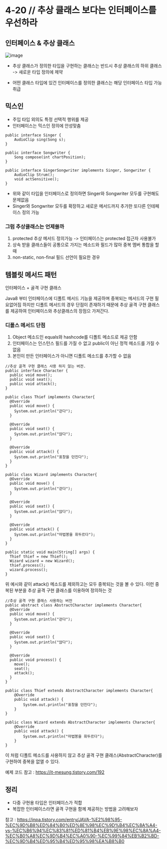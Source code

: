 # 4-20 // 추상 클래스 보다는 인터페이스를 우선하라

## 인터페이스 & 추상 클래스

![image](https://github.com/pparkjyy/Effective-Java/assets/92436863/c467e879-61e0-439c-a177-0fbe71741fda)

- 추상 클래스가 정의한 타입을 구현하는 클래스는 반드시 추상 클래스의 하위 클래스 -> 새로운 타입 정의에 제약

- 어떤 클래스 타입에 있건 인터페이스를 정의한 클래스는 해당 인터페이스 타입 가능 취급

## 믹스인

- 주입 타입 외의도 특정 선택적 행위를 제공
- 인터페이스는 믹스인 정의에 안성맞춤

```
public interface Singer {
    AudioClip sing(Song s);
}

public interface Songwriter {
    Song compose(int chartPosition);
}
```

```
public interface SingerSongwriter implements Singer, Songwriter {
    AudioClip Strum();
    void actSensitive();
}

```

- 위와 같이 타입을 인터페이스로 정의하면 Singer와 Songwriter 모두를 구현해도 문제없음
- Singer와 Songwriter 모두를 확장하고 새로운 메서드까지 추가한 또다른 인테페이스 정의 가능

### 그럼 추상클래스는 언제쓸까

1. protected 추상 메서드 정의가능 -> 인터페이스는 protected 접근자 사용불가
2. 상속 받을 클래스들이 공통으로 가지는 메소드와 필드가 많아 중복 멤버 통합을 할때
3. non-static, non-final 필드 선언이 필요한 경우

## 템블릿 메서드 패턴
인터페이스 + 골격 구현 클래스

Java8 부터 인터페이스에 디폴트 메서드 기능을 제공하며 중복되는 메서드의 구현 필요없어짐
하지만 디폴트 메서드의 경우 단점이 존재하기 때문에 추상 골격 구현 클래스를 제공하여 인터페이스와 추상클래스의 장점으 가져간다.

### 디폴스 메서드 단점

1. Object 메소드인 equals와 hashcode를 디폴트 메소드로 제공 안함
2. 인터페이스는 인스턴스 필드를 가질 수 없고 public이 아닌 정적 메소드를 가질 수 없음
3. 본인이 만든 인터페이스가 아니면 디폴트 메소드를 추가할 수 없음

```
//추상 골격 구현 클래스 사용 하지 않는 버전.
public interface Character {
  public void move();
  public void seat();
  public void attack();
}

public class Thief implements Character{
  @Override
  public void move() {
    System.out.println("걷다");
  }

  @Override
  public void seat() {
    System.out.println("앉다");
  }

  @Override
  public void attack() {
    System.out.println("표창을 던진다");
  }    
}

public class Wizard implements Character{
  @Override
  public void move() {
    System.out.println("걷다");
  }

  @Override
  public void seat() {
    System.out.println("앉다");
  }

  @Override
  public void attack() {
    System.out.println("마법봉을 휘두르다");
  }
}

public static void main(String[] args) {
  Thief thief = new Thief();
  Wizard wizard = new Wizard();
  thief.process();
  wizard.process();
}
```
위 예시와 같이 attack() 메소드를 제외하고는 모두 중복되는 것을 볼 수 있다. 이런 중복된 부분을 추상 골격 구현 클래스를 이용하여 정의하는 것

```
//추상 골격 구현 클래스 사용하는 버전
public abstract class AbstractCharacter implements Character{
  @Override
  public void move() {
    System.out.println("걷다");
  }

  @Override
  public void seat() {
    System.out.println("앉다");
  }

  @Override
  public void process() {
    move();
    seat();
    attack();
  }
}

public class Thief extends AbstractCharacter implements Character{
    @Override
    public void attack() {
        System.out.println("표창을 던진다");
    }
}

public class Wizard extends AbstractCharacter implements Character{
    @Override
    public void attack() {
        System.out.println("마법봉을 휘두르다");
    }
}
```
이 처럼 디폴트 메소드를 사용하지 않고 추상 골격 구현 클래스(AbstractCharacter)를 구현하여 중복을 없앨 수 있다.

예제 코드 참고 : https://it-mesung.tistory.com/192

## 정리

- 다중 구현용 타입은 인터페이스가 적합
- 복잡한 인터페이스라면 골격 구현을 함께 제공하는 방법을 고려해보자


참고 : https://inpa.tistory.com/entry/JAVA-%E2%98%95-%EC%9D%B8%ED%84%B0%ED%8E%98%EC%9D%B4%EC%8A%A4-vs-%EC%B6%94%EC%83%81%ED%81%B4%EB%9E%98%EC%8A%A4-%EC%B0%A8%EC%9D%B4%EC%A0%90-%EC%99%84%EB%B2%BD-%EC%9D%B4%ED%95%B4%ED%95%98%EA%B8%B0
